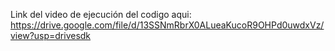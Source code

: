 Link del video de ejecución del codigo aqui:
https://drive.google.com/file/d/13SSNmRbrX0ALueaKucoR9OHPd0uwdxVz/view?usp=drivesdk
